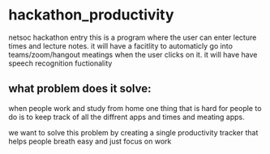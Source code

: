 # hackathon_productivity
netsoc hackathon entry
this is a program where the user can enter lecture times and lecture notes. it will have a facitlity to automaticly go into teams/zoom/hangout meatings when the user clicks on it. it will have have speech recognition fuctionality 

<h2>what problem does it solve:</h2>
<p>when people work and study from home one thing that is hard for people to do is to keep track of all the diffrent apps and times and meating apps.</p> 
<p>we want to solve this problem by creating a single productivity tracker that helps people breath easy and just focus on work</p>

